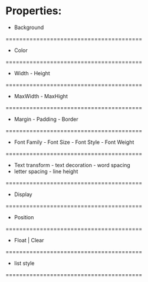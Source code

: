 # Properties:

- Background

========================================

- Color

========================================

- Width - Height

========================================

- MaxWidth - MaxHight

========================================

- Margin - Padding - Border

========================================

- Font Family - Font Size - Font Style - Font Weight

========================================

- Text transform - text decoration - word spacing
- letter spacing - line height

========================================

- Display

========================================

- Position

========================================

- Float | Clear

========================================

- list style

========================================
